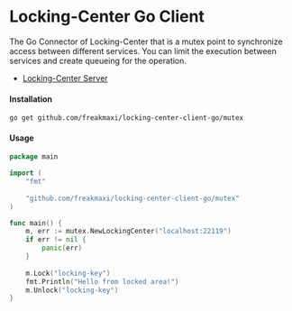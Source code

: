 # Locking-Center Go Client

The Go Connector of Locking-Center that is a mutex point to synchronize access between different services. You can limit the 
execution between services and create queueing for the operation.

- [Locking-Center Server](https://github.com/freakmaxi/locking-center)

#### Installation

`go get github.com/freakmaxi/locking-center-client-go/mutex`

#### Usage

```go
package main

import (
	"fmt"
	
	"github.com/freakmaxi/locking-center-client-go/mutex"
)

func main() {
	m, err := mutex.NewLockingCenter("localhost:22119")
	if err != nil {
		panic(err)
	}
	
	m.Lock("locking-key")
	fmt.Println("Hello from locked area!")
	m.Unlock("locking-key")
}
```